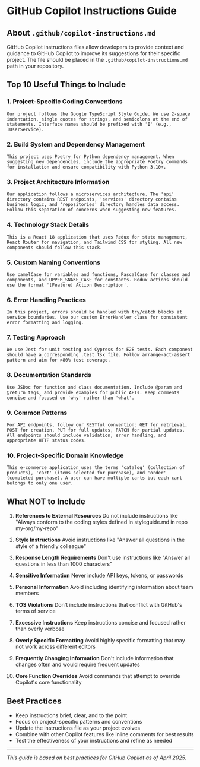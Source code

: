 # GitHub Copilot Instructions Guide

## About `.github/copilot-instructions.md`

GitHub Copilot instructions files allow developers to provide context and guidance to GitHub Copilot to improve its suggestions for their specific project. The file should be placed in the `.github/copilot-instructions.md` path in your repository.

## Top 10 Useful Things to Include

### 1. Project-Specific Coding Conventions
```
Our project follows the Google TypeScript Style Guide. We use 2-space indentation, single quotes for strings, and semicolons at the end of statements. Interface names should be prefixed with 'I' (e.g., IUserService).
```

### 2. Build System and Dependency Management
```
This project uses Poetry for Python dependency management. When suggesting new dependencies, include the appropriate Poetry commands for installation and ensure compatibility with Python 3.10+.
```

### 3. Project Architecture Information
```
Our application follows a microservices architecture. The 'api' directory contains REST endpoints, 'services' directory contains business logic, and 'repositories' directory handles data access. Follow this separation of concerns when suggesting new features.
```

### 4. Technology Stack Details
```
This is a React 18 application that uses Redux for state management, React Router for navigation, and Tailwind CSS for styling. All new components should follow this stack.
```

### 5. Custom Naming Conventions
```
Use camelCase for variables and functions, PascalCase for classes and components, and UPPER_SNAKE_CASE for constants. Redux actions should use the format '[Feature] Action Description'.
```

### 6. Error Handling Practices
```
In this project, errors should be handled with try/catch blocks at service boundaries. Use our custom ErrorHandler class for consistent error formatting and logging.
```

### 7. Testing Approach
```
We use Jest for unit testing and Cypress for E2E tests. Each component should have a corresponding .test.tsx file. Follow arrange-act-assert pattern and aim for >80% test coverage.
```

### 8. Documentation Standards
```
Use JSDoc for function and class documentation. Include @param and @return tags, and provide examples for public APIs. Keep comments concise and focused on 'why' rather than 'what'.
```

### 9. Common Patterns
```
For API endpoints, follow our RESTful convention: GET for retrieval, POST for creation, PUT for full updates, PATCH for partial updates. All endpoints should include validation, error handling, and appropriate HTTP status codes.
```

### 10. Project-Specific Domain Knowledge
```
This e-commerce application uses the terms 'catalog' (collection of products), 'cart' (items selected for purchase), and 'order' (completed purchase). A user can have multiple carts but each cart belongs to only one user.
```

## What NOT to Include

1. **References to External Resources**
   Do not include instructions like "Always conform to the coding styles defined in styleguide.md in repo my-org/my-repo"

2. **Style Instructions**
   Avoid instructions like "Answer all questions in the style of a friendly colleague"

3. **Response Length Requirements**
   Don't use instructions like "Answer all questions in less than 1000 characters"

4. **Sensitive Information**
   Never include API keys, tokens, or passwords

5. **Personal Information**
   Avoid including identifying information about team members

6. **TOS Violations**
   Don't include instructions that conflict with GitHub's terms of service

7. **Excessive Instructions**
   Keep instructions concise and focused rather than overly verbose

8. **Overly Specific Formatting**
   Avoid highly specific formatting that may not work across different editors

9. **Frequently Changing Information**
   Don't include information that changes often and would require frequent updates

10. **Core Function Overrides**
    Avoid commands that attempt to override Copilot's core functionality

## Best Practices

- Keep instructions brief, clear, and to the point
- Focus on project-specific patterns and conventions
- Update the instructions file as your project evolves
- Combine with other Copilot features like inline comments for best results
- Test the effectiveness of your instructions and refine as needed

---

*This guide is based on best practices for GitHub Copilot as of April 2025.*
